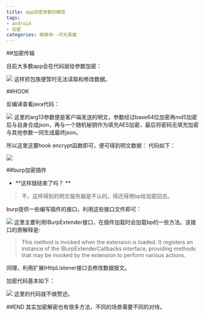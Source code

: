 ```yaml
---
title: app加密参数的解密
tags:
- android
- 加密
categories: 蜘蛛侠--月光英雄
---
```

##加密传输

目前大多数app会在代码层给参数加密：

![](https://jellyhero.github.io/assets/image/2016-12-27-1.png)
这样抓包族便暂时无法读取和修改数据。

##HOOK

反编译查看java代码：

![](https://jellyhero.github.io/assets/image/2016-12-27-2.png)
这里的arg13参数便是客户端发送的明文，参数经过base64位加密再md5加密后与自身合成json，再与一个随机秘钥作为填充AES加密，最后将密码无填充加密与其他参数一同生成最终json。

所以这里这要hook encrypt函数即可，便可得到明文数据：
代码如下：

![](https://jellyhero.github.io/assets/image/2016-12-27-3.png)

##burp加密插件
- **这样就结束了吗？ **
> 不，这样得到的明文服务器是不认的，得还得用bp给加密回去。

burp提供一些编写插件的接口，利用这些接口文件即可：

![](https://jellyhero.github.io/assets/image/2016-12-27-5.png)
这里主要利用IBurpExtender接口，在插件加载时会加载bp的一些方法。该接口的原解释是:
>This method is invoked when the extension is loaded. It registers an instance of the IBurpExtenderCallbacks interface, providing methods that may be invoked by the extension to perform various actions.

同理，利用扩展IHttpListener接口去修改数据报文。

加密代码基本如下：

![](https://jellyhero.github.io/assets/image/2016-12-27-6.png)
这里的代码就不做赘述。

##END
其实加密解密也有很多方法，不同的场景需要不同的对待。

